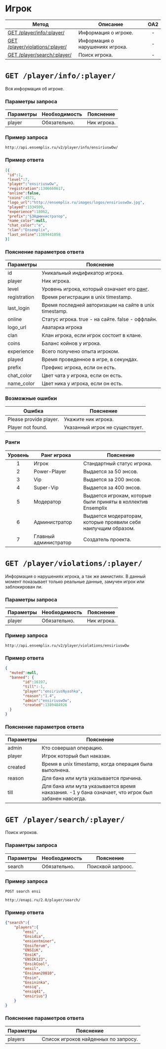 Игрок
==========
| Метод | Описание | OA2 |
| ----- | -------- |:---:|
| [GET /player/info/:player/](player.md#get-playerinfoplayer) | Информация о игроке. | - |
| [GET /player/violations/:player/](player.md#get-playerviolationsplayer) | Информация о нарушениях игрока. | - |
| [GET /player/search/:player/](player.md#get-playersearchplayer) | Поиск игрока. | - |

# ``` GET /player/info/:player/ ``` 
Вся информация об игроке.

### Параметры запроса
| Параметры | Необходимость | Пояснение |
| --------- | ------------- | --------- |
| player      | Обязательно.  | Ник игрока. |

### Пример запроса
``` 
http://api.ensemplix.ru/v2/player/info/ensiriuswOw/
```
### Пример ответа 
```json 
[{
 "id":1,
 "level":7,
 "player":"ensiriuswOw",
 "registration":1306660617,
 "online":false,
 "coins":4571,
 "logo_url":"http://ensemplix.ru/images/logos/ensiriuswOw.jpg",
 "played":1334509,
 "experience":18062,
 "prefix":"§3Администратор",
 "name_color":null,
 "chat_color":"e",
 "clan":"Ensemplix",
 "last_online":1389441058
}]

```
### Пояснение параметров ответа
| Параметры | Пояснение |
| --------- | --------- |
| id        | Уникальный индификатор игрока. |
| player    | Ник игрока. |
| level     | Уровень игрока, который означает его [ранг](player.md#%D0%A0%D0%B0%D0%BD%D0%B3%D0%B8). |
| registration | Время регистрации в unix timestamp. |
| last_login | Время последней авторизации на сайте в unix timestamp. |
| online | Статус игрока. true - на сайте. false - оффлайн. |
| logo_url   | Аватарка игрока |
| clan   | Клан игрока, если игрок состоит в клане. |
| coins  | Баланс койнов у игрока. |
| experience | Всего получено опыта игроком. |
| played | Время проведенное в игре, в секундах. |
| prefix | Префикс игрока, если он есть. |
| chat_color | Цвет чата у игрока, если он есть. |
| name_color | Цвет ника у игрока, если он есть. |

### Возможные ошибки
| Ошибка | Пояснение |
| ------ | --------- |
| Please provide player. | Укажите ник игрока. |
| Player not found. | Указанный игрок не существует. |


### Ранги
| Уровень   | Ранг игрока | Пояснение |
|:---------:| ----------- | --------- |
| 1         | Игрок       | Стандартный статус игрока. |
| 2         | Power-Player| Выдается за 50 энсов. |
| 3         | Vip         | Выдается за 200 энсов. |
| 4         | Super-Vip   | Выдается за 400 энсов. |
| 5         | Модератор   | Выдается игрокам, которые были приняты в коллектив Ensemplix |
| 6         | Администратор | Выдается модераторам, которые проявили себя наилучщим образом. |
| 7         | Главный администратор | Создатель проекта. |

# ``` GET /player/violations/:player/ ``` 
Информация о нарушениях игрока, а так же амнистиях. В данный момент показывает только реальные данные, замучен игрок или заблокирован ли.

### Параметры запроса
| Параметры | Необходимость | Пояснение |
| --------- | ------------- | --------- |
| player      | Обязательно.  | Ник игрока. |

### Пример запроса
``` 
http://api.ensemplix.ru/v2/player/violations/ensiriuswOw
```
### Пример ответа 
```json 
{ 
  "muted":null,
  "banned": {
        "id":16197,
        "till":-1,
        "player":"ensiriusNyashka",
        "reason":"1.4",
        "admin":"ensiriuswOw",
        "created":1389484926
  }
}
```
### Пояснение параметров ответа
| Параметры | Пояснение |
| --------- | --------- |
| admin     | Кто совершал операцию. |
| player    | Игрок который был наказан. |
| created   | Время в unix timestamp, когда операция была выполнена. |
| reason    | Для бана или мута указывается причина. |
| till      | Для бана или мута указывается время наказания. -1 у бана означает, что игрок был забанен навсегда. |

# ``` GET /player/search/:player/ ``` 
Поиск игроков.
### Параметры запроса
| Параметры | Необходимость | Пояснение |
| --------- | ------------- | --------- |
| search    | Обязательно.  | Поисквой запроос. |
### Пример запроса
```
POST search ensi

http://enapi.ru/2.0/player/search/
```
### Пример ответа 
```json 
{"search":{
    "players":{
        "ensi",
        "Ensidia",
        "ensientminer",
        "Ensiferum",
        "ENSIiK",
        "EnsiK",
        "ENSIK123",
        "EnsikCool",
        "ensil",
        "Ensiman20010",
        "Ensin",
        "Ensininka",
        "ensiq",
        "ensiq41",
        "ensirius"}
    }
}
```
### Пояснение параметров ответа
| Параметры | Пояснение |
| --------- | --------- |
| players   | Список игроков найденных по запросу. |
